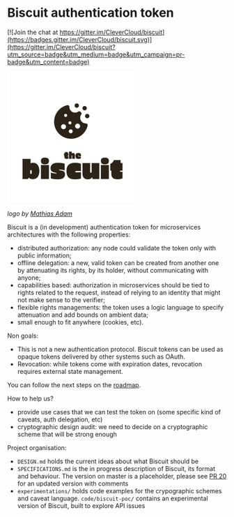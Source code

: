# Biscuit authentication token

[![Join the chat at https://gitter.im/CleverCloud/biscuit](https://badges.gitter.im/CleverCloud/biscuit.svg)](https://gitter.im/CleverCloud/biscuit?utm_source=badge&utm_medium=badge&utm_campaign=pr-badge&utm_content=badge)

<img src="https://raw.githubusercontent.com/CleverCloud/biscuit/master/assets/brown.png" width="300">

*logo by [Mathias Adam](http://www.madgraphism.com/)*

Biscuit is a (in development) authentication token for microservices
architectures with the following properties:

- distributed authorization: any node could validate the token only with public
  information;
- offline delegation: a new, valid token can be created from another one by
  attenuating its rights, by its holder, without communicating with anyone;
- capabilities based: authorization in microservices should be tied to rights
  related to the request, instead of relying to an identity that might not make
  sense to the verifier;
- flexible rights managements: the token uses a logic language to specify attenuation
  and add bounds on ambient data;
- small enough to fit anywhere (cookies, etc).

Non goals:
- This is not a new authentication protocol. Biscuit tokens can be used as
  opaque tokens delivered by other systems such as OAuth.
- Revocation: while tokens come with expiration dates, revocation requires
  external state management.

You can follow the next steps on the [roadmap](https://github.com/CleverCloud/biscuit/issues/12).

How to help us?
- provide use cases that we can test the token on (some specific kind of caveats, auth delegation, etc)
- cryptographic design audit: we need to decide on a cryptographic scheme that will be strong enough

Project organisation:
- `DESIGN.md` holds the current ideas about what Biscuit should be
- `SPECIFICATIONS.md` is the in progress description of Biscuit, its format and behaviour. The version on master is a placeholder, please see [PR 20](https://github.com/CleverCloud/biscuit/pull/20) for an updated version with comments
- `experimentations/` holds code examples for the crypographic schemes and caveat language. `code/biscuit-poc/` contains an experimental version of Biscuit, built to explore API issues
